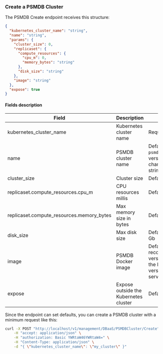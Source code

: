 ### Create a PSMDB Cluster

The PSMDB Create endpoint receives this structure:

```json
{
  "kubernetes_cluster_name": "string",
  "name": "string",
  "params": {
    "cluster_size": 0,
    "replicaset": {
      "compute_resources": {
        "cpu_m": 0,
        "memory_bytes": "string"
      },
      "disk_size": "string"
    },
    "image": "string"
  },
  "expose": true
}
```

#### Fields description

| Field                                     | Description                           | Notes                                                        |
| ----------------------------------------- | ------------------------------------- | ------------------------------------------------------------ |
| kubernetes_cluster_name                   | Kubernetes cluster name               | Required                                                     |
| name                                      | PSMDB cluster name                    | Default: `psmdb`+DB version+5 chars random string            |
| cluster_size                              | Cluster size                          | Default: 3                                                   |
| replicaset.compute_resources.cpu_m        | CPU resources millis                  | Default: 1000                                                |
| replicaset.compute_resources.memory_bytes | Max memory size in bytes              | Default: 2 GB                                                |
| disk_size                                 | Max disk size                         | Default: 25 Gb                                               |
| image                                     | PSMDB Docker image                    | Default is the recommended version from the Percona's version service |
| expose                                    | Expose outside the Kubernetes cluster | Default: false                                               |


Since the endpoint can set defaults, you can create a PSMDB cluster with a minimum request like this:

```bash
curl -X POST "http://localhost/v1/management/DBaaS/PSMDBCluster/Create" \
    -H "accept: application/json" \
    -H "authorization: Basic YWRtaW46YWRtaW4=" \
    -H "Content-Type: application/json" \
    -d "{ \"kubernetes_cluster_name\": \"my_cluster\" }"
```

